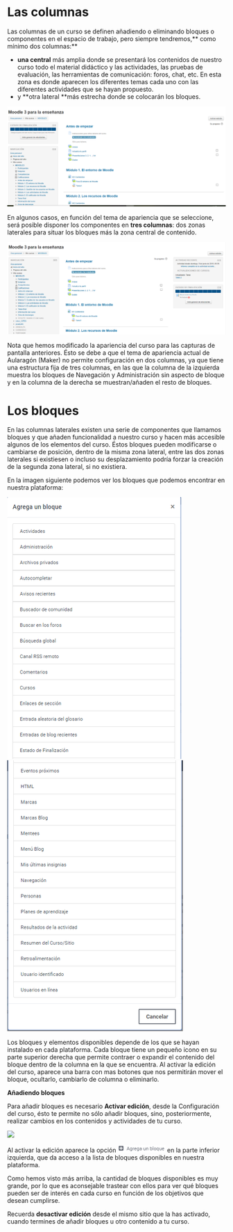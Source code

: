 # Las columnas

Las columnas de un curso se definen añadiendo o eliminando bloques o componentes en el espacio de trabajo, pero siempre tendremos,** como mínimo dos columnas:**

* **una central** más amplia donde se presentará los contenidos de nuestro curso todo el material didáctico y las actividades, las pruebas de evaluación, las herramientas de comunicación: foros, chat, etc. En esta zona es donde aparecen los diferentes temas cada uno con las diferentes actividades que se hayan propuesto.
* y **otra lateral **más estrecha donde se colocarán los bloques. 

![](/assets/doscolumnas.png)

En algunos casos, en función del tema de apariencia que se seleccione, será posible disponer los componentes en **tres columnas**: dos zonas laterales para situar los bloques más la zona central de contenido.

![](/assets/trescolumnas.png)

Nota que hemos modificado la apariencia del curso para las capturas de pantalla anteriores. Ésto se debe a que el tema de apariencia actual de Aularagón \(Maker\) no permite configuración en dos columnas, ya que tiene una estructura fija de tres columnas, en las que la columna de la izquierda muestra los bloques de Navegación y Administración sin aspecto de bloque y en la columna de la derecha se muestran/añaden el resto de bloques.

# Los bloques

En las columnas laterales existen una serie de componentes que llamamos bloques y que añaden funcionalidad a nuestro curso y hacen más accesible algunos de los elementos del curso. Éstos bloques pueden modificarse o cambiarse de posición, dentro de la misma zona lateral, entre las dos zonas laterales si existiesen o incluso su desplazamiento podría forzar la creación de la segunda zona lateral, si no existiera.

En la imagen siguiente podemos ver los bloques que podemos encontrar en nuestra plataforma:

![](/assets/listaBloques1.png)![](/assets/listadoBloques2.png)

Los bloques y elementos disponibles depende de los que se hayan instalado en cada plataforma. Cada bloque tiene un pequeño icono en su parte superior derecha que permite contraer o expandir el contenido del bloque dentro de la columna en la que se encuentra. Al activar la edición del curso, aparece una barra con mas botones que nos permitirán mover el bloque, ocultarlo, cambiarlo de columna o eliminarlo.

**Añadiendo bloques**

Para añadir bloques es necesario **Activar edición**, desde la Configuración del curso, ésto te permite no sólo añadir bloques, sino, posteriormente, realizar cambios en los contenidos y actividades de tu curso.

![](/assets/configuraciónCurso.png)

Al activar la edición aparece la opción ![](/assets/agregaBloque.png) en la parte inferior izquierda, que da acceso a la lista de bloques disponibles en nuestra plataforma.

Como hemos visto más arriba, la cantidad de bloques disponibles es muy grande, por lo que es aconsejable trastear con ellos para ver qué bloques pueden ser de interés en cada curso en función de los objetivos que desean cumplirse.

Recuerda **desactivar edición** desde el mismo sitio que la has activado, cuando termines de añadir bloques u otro contenido a tu curso.


